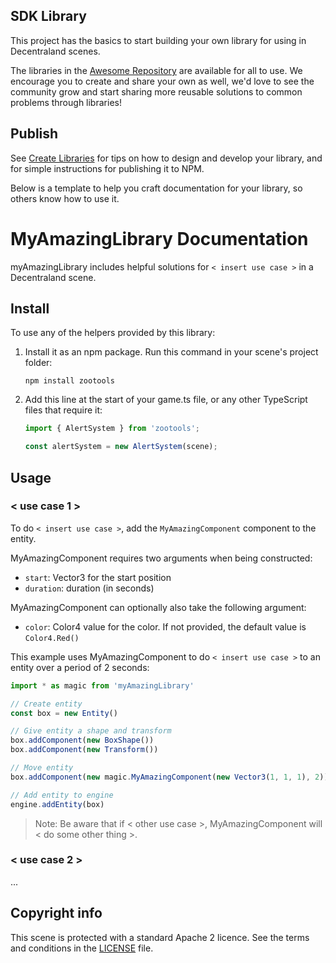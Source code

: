 ## SDK Library

This project has the basics to start building your own library for using in Decentraland scenes.

The libraries in the [Awesome Repository](https://github.com/decentraland-scenes/Awesome-Repository#Libraries) are available for all to use. We encourage you to create and share your own as well, we'd love to see the community grow and start sharing more reusable solutions to common problems through libraries!

## Publish

See [Create Libraries]() for tips on how to design and develop your library, and for simple instructions for publishing it to NPM.

Below is a template to help you craft documentation for your library, so others know how to use it.

# MyAmazingLibrary Documentation

myAmazingLibrary includes helpful solutions for `< insert use case >` in a Decentraland scene.

## Install

To use any of the helpers provided by this library:

1. Install it as an npm package. Run this command in your scene's project folder:

   ```
   npm install zootools
   ```

2. Add this line at the start of your game.ts file, or any other TypeScript files that require it:

   ```ts
   import { AlertSystem } from 'zootools';

   const alertSystem = new AlertSystem(scene);


   ```

## Usage

### < use case 1 >

To do `< insert use case >`, add the `MyAmazingComponent` component to the entity.

MyAmazingComponent requires two arguments when being constructed:

- `start`: Vector3 for the start position
- `duration`: duration (in seconds)

MyAmazingComponent can optionally also take the following argument:

- `color`: Color4 value for the color. If not provided, the default value is `Color4.Red()`

This example uses MyAmazingComponent to do `< insert use case >` to an entity over a period of 2 seconds:

```ts
import * as magic from 'myAmazingLibrary'

// Create entity
const box = new Entity()

// Give entity a shape and transform
box.addComponent(new BoxShape())
box.addComponent(new Transform())

// Move entity
box.addComponent(new magic.MyAmazingComponent(new Vector3(1, 1, 1), 2))

// Add entity to engine
engine.addEntity(box)
```

> Note: Be aware that if < other use case >, MyAmazingComponent will < do some other thing >.

### < use case 2 >

...

## Copyright info

This scene is protected with a standard Apache 2 licence. See the terms and conditions in the [LICENSE](/LICENSE) file.
